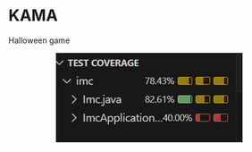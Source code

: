 # KAMA
Halloween game

<p align="center">
	  <img src="https://github.com/mercyluz/imc/blob/main/imc.png"/>
</p>

